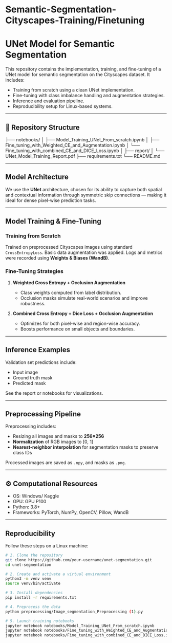 # Semantic-Segmentation-Cityscapes-Training/Finetuning
# UNet Model for Semantic Segmentation

This repository contains the implementation, training, and fine-tuning of a UNet model for semantic segmentation on the Cityscapes dataset. It includes:

- Training from scratch using a clean UNet implementation.
- Fine-tuning with class imbalance handling and augmentation strategies.
- Inference and evaluation pipeline.
- Reproducibility setup for Linux-based systems.

---

## 📁 Repository Structure
├── notebooks/ │ ├── Model_Training_UNet_From_scratch.ipynb │ ├── Fine_tuning_with_Weighted_CE_and_Augmentation.ipynb │ └── Fine_tuning_with_combined_CE_and_DICE_Loss.ipynb │  ├── report/ │ └── UNet_Model_Training_Report.pdf ├── requirements.txt └── README.md

---

##  Model Architecture

We use the **UNet** architecture, chosen for its ability to capture both spatial and contextual information through symmetric skip connections — making it ideal for dense pixel-wise prediction tasks.

---

##  Model Training & Fine-Tuning

###  Training from Scratch
Trained on preprocessed Cityscapes images using standard `CrossEntropyLoss`. Basic data augmentation was applied. Logs and metrics were recorded using **Weights & Biases (WandB)**.

###  Fine-Tuning Strategies

1. **Weighted Cross Entropy + Occlusion Augmentation**
   - Class weights computed from label distribution.
   - Occlusion masks simulate real-world scenarios and improve robustness.

2. **Combined Cross Entropy + Dice Loss + Occlusion Augmentation**
   - Optimizes for both pixel-wise and region-wise accuracy.
   - Boosts performance on small objects and boundaries.

---



##  Inference Examples

Validation set predictions include:
- Input image
- Ground truth mask
- Predicted mask

See the report or notebooks for visualizations.

---

##  Preprocessing Pipeline

Preprocessing includes:
- Resizing all images and masks to **256×256**
- **Normalization** of RGB images to [0, 1]
- **Nearest-neighbor interpolation** for segmentation masks to preserve class IDs

Processed images are saved as `.npy`, and masks as `.png`.

---

## ⚙️ Computational Resources

- OS: Windows/ Kaggle 
- GPU: GPU P100
- Python: 3.8+
- Frameworks: PyTorch, NumPy, OpenCV, Pillow, WandB

---

##  Reproducibility

Follow these steps on a Linux machine:

```bash
# 1. Clone the repository
git clone https://github.com/your-username/unet-segmentation.git
cd unet-segmentation

# 2. Create and activate a virtual environment
python3 -m venv venv
source venv/bin/activate

# 3. Install dependencies
pip install -r requirements.txt

# 4. Preprocess the data
python preprocessing/Image_segmentation_Preprocessing (1).py

# 5. Launch training notebooks
jupyter notebook notebooks/Model_Training_UNet_From_scratch.ipynb
jupyter notebook notebooks/Fine_tuning_with_Weighted_CE_and_Augmentation.ipynb
jupyter notebook notebooks/Fine_tuning_with_combined_CE_and_DICE_Loss.ipynb

